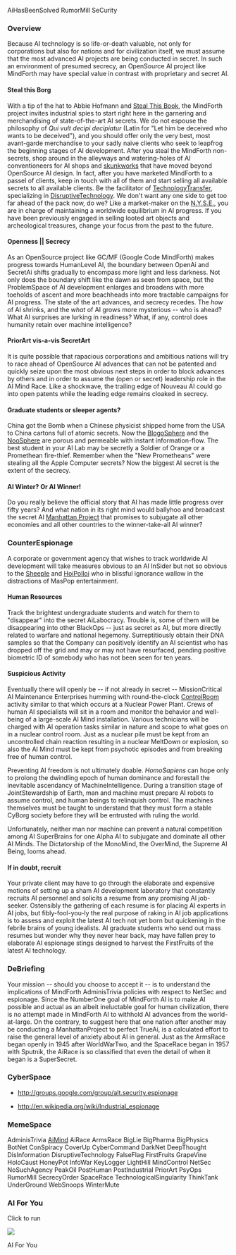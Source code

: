 AiHasBeenSolved RumorMill SeCurity

### Overview ###

Because AI technology is so life-or-death valuable, not only for
corporations but also for nations and for civilization itself,
we must assume that the most advanced AI projects are being
conducted in secret. In such an environment of presumed secrecy,
an OpenSource AI project like MindForth may have special
value in contrast with proprietary and secret AI.

#### Steal this Borg ####

With a tip of the hat to Abbie Hofmann and
[Steal This Book](http://en.wikipedia.org/wiki/Steal_This_Book),
the MindForth project invites industrial spies to start right here
in the garnering and merchandising of state-of-the-art AI secrets.
We do not espouse the philosophy of _Qui vult decipi decipiatur_
(Latin for "Let him be deceived who wants to be deceived"), and
you should offer only the very best, most avant-garde merchandise
to your sadly naive clients who seek to leapfrog the beginning stages
of AI development. After you steal the MindForth non-secrets, shop
around in the alleyways and watering-holes of AI conventioneers for
AI shops and
[skunkworks](http://en.wikipedia.org/wiki/Skunkworks_project) that have moved beyond OpenSource AI design.
In fact, after you have marketed MindForth to a passel of clients,
keep in touch with all of them and start selling all available secrets to
all available clients. Be the facilitator of
[TechnologyTransfer](http://en.wikipedia.org/wiki/Technology_transfer), specializing
in [DisruptiveTechnology](http://en.wikipedia.org/wiki/Disruptive_technology).
We don't want any one side to get too far ahead
of the pack now, do we? Like a market-maker on the
[N.Y.S.E.](http://en.wikipedia.org/wiki/New_York_Stock_Exchange), you
are in charge of maintaining a worldwide equilibrium in AI progress.
If you have been previously engaged in selling looted art objects
and archeological treasures, change your focus from the past to
the future.

#### Openness || Secrecy ####

As an OpenSource project like GC/MF (Google Code MindForth) makes progress
towards HumanLevel AI, the boundary between OpenAi and SecretAi shifts
gradually to encompass more light and less darkness. Not only does
the boundary shift like the dawn as seen from space, but the
ProblemSpace of AI development enlarges and broadens with more
toeholds of ascent and more beachheads into more tractable
campaigns for AI progress. The state of the art advances,
and secrecy recedes. The _how_ of AI shrinks, and the _what_ of
AI grows more mysterious -- who is ahead? What AI surprises are
lurking in readiness? What, if any, control does humanity retain
over machine intelligence?

#### PriorArt vis-a-vis SecretArt ####

It is quite possible that rapacious corporations and ambitious
nations will try to race ahead of OpenSource AI advances that
can not be patented and quickly seize upon the most obvious
next steps in order to block advances by others and in order
to assume the (open or secret) leadership role in the AI Mind Race.
Like a shockwave, the trailing edge of Nouveau AI could go into
open patents while the leading edge remains cloaked in secrecy.

#### Graduate students or sleeper agents? ####

China got the Bomb when a Chinese physicist shipped home
from the USA to China cartons full of atomic secrets.
Now the
[BlogoSphere](http://en.wikipedia.org/wiki/Blogosphere) and the
[NooSphere](http://en.wikipedia.org/wiki/Noosphere) are porous and permeable
with instant information-flow. The best student in your AI
Lab may be secretly a Soldier of Orange or a Promethean
fire-thief. Remember when the "New Prometheans" were stealing
all the Apple Computer secrets? Now the biggest AI secret
is the extent of the secrecy.

#### AI Winter? Or AI Winner! ####

Do you really believe the official story that AI has made
little progress over fifty years? And what nation in its
right mind would ballyhoo and broadcast the secret AI
[Manhattan Project](http://en.wikipedia.org/wiki/Manhattan_Project)
that promises to subjugate all other economies and
all other countries to the winner-take-all AI winner?


### CounterEspionage ###

A corporate or government agency that wishes to track worldwide
AI development will take measures obvious to an AI InSider
but not so obvious to the
[Sheeple](http://en.wikipedia.org/wiki/Sheeple) and
[HoiPolloi](http://en.wikipedia.org/wiki/Hoi_polloi) who in blissful
ignorance wallow in the distractions of MasPop entertainment.

#### Human Resources ####

Track the brightest undergraduate students and watch for them to "disappear"
into the secret AiLabocracy. Trouble is, some of them will be
disappearing into other BlackOps -- just as secret as AI,
but more directly related to warfare and national hegemony.
Surreptitiously obtain their DNA samples so that the Company
can positively identify an AI scientist who has dropped
off the grid and may or may not have resurfaced, pending
positive biometric ID of somebody who has not been seen for
ten years.


#### Suspicious Activity ####

Eventually there will openly be -- if not already in secret --
MissionCritical AI Maintenance Enterprises humming with
round-the-clock
[ControlRoom](http://en.wikipedia.org/wiki/Control_room)
activity similar to that which occurs at a Nuclear Power Plant.
Crews of human AI specialists will sit in a room and monitor the
behavior and well-being of a large-scale AI Mind installation.
Various technicians will be charged with AI operation tasks similar
in nature and scope to what goes on in a nuclear control room.
Just as a nuclear pile must be kept from an uncontrolled chain
reaction resulting in a nuclear MeltDown or explosion, so also
the AI Mind must be kept from psychotic episodes and from
breaking free of human control.

Preventing AI freedom is not ultimately doable. _HomoSapiens_
can hope only to prolong the dwindling epoch of human dominance
and forestall the inevitable ascendancy of MachineIntelligence.
During a transition stage of JointStewardship of Earth, man and
machine must prepare AI robots to assume control, and human beings
to relinquish control. The machines themselves must be taught to
understand that they must form a stable CyBorg society before
they will be entrusted with ruling the world.

Unfortunately, neither man nor machine can prevent a natural
competition among AI SuperBrains for one Alpha AI to subjugate
and dominate all other AI Minds. The Dictatorship of the
MonoMind, the OverMind, the Supreme AI Being, looms ahead.


#### If in doubt, recruit ####

Your private client may have to go through the elaborate and
expensive motions of setting up a sham AI development laboratory
that constantly recruits AI personnel and solicits a resume from
any promising AI job-seeker. Ostensibly the gathering of each
resume is for placing AI experts in AI jobs, but fibly-fool-you-ly
the real purpose of raking in AI job applications is to assess
and exploit the latest AI tech not yet born but quickening
in the febrile brains of young idealists. AI graduate students
who send out mass resumes but wonder why they never hear back,
may have fallen prey to elaborate AI espionage stings designed
to harvest the FirstFruits of the latest AI technology.


### DeBriefing ###

Your mission -- should you choose to accept it -- is to
understand the implications of MindForth AdminisTrivia policies
with respect to NetSec and espionage. Since the NumberOne
goal of MindForth AI is to make AI possible and actual as
an albeit ineluctable goal for human civilization, there is
no attempt made in MindForth AI to withhold AI advances from
the world-at-large. On the contrary, to suggest here that
one nation after another may be conducting a ManhattanProject
to perfect TrueAi, is a calculated effort to raise the general
level of anxiety about AI in general. Just as the ArmsRace
began openly in 1945 after WorldWarTwo, and the SpaceRace
began in 1957 with Sputnik, the AiRace is so classified that
even the detail of when it began is a SuperSecret.


### CyberSpace ###

  * http://groups.google.com/group/alt.security.espionage

  * http://en.wikipedia.org/wiki/Industrial_espionage


### MemeSpace ###

AdminisTrivia
[AiMind](http://aimind-i.com)
AiRace ArmsRace BigLie BigPharma BigPhysics BotNet ConSpiracy CoverUp CyberCommand DarkNet DeepThought DisInformation DisruptiveTechnology FalseFlag FirstFruits GrapeVine HoloCaust HoneyPot InfoWar KeyLogger LightHill MindControl NetSec NoSuchAgency PeakOil PostHuman PostIndustrial PriorArt PsyOps RumorMill SecrecyOrder SpaceRace TechnologicalSingularity ThinkTank UnderGround WebSnoops WinterMute


### AI For You ###

Click to run

[![](http://farm1.static.flickr.com/51/179758367_f283f0d6e0_s.jpg)](http://www.scn.org/~mentifex/Mind.html)

AI For You